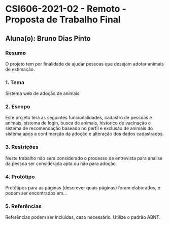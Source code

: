 # **CSI606-2021-02 - Remoto - Proposta de Trabalho Final**

## Aluna(o): Bruno Dias Pinto

### Resumo

O projeto tem por finalidade de ajudar pessoas que desejam adotar animais de estimação.

### 1. Tema

Sistema web de adoção de animais

### 2. Escopo

Este projeto terá as seguintes funcionalidades, cadastro de pessoas e animais, sistema de login, busca de animais, historico de vacinação e sistema de recomendação baseado no perfil e exclusão de animais do sistema apos a confimarção da adoção e alteração dos dados cadastrados.

### 3. Restrições

Neste trabalho não sera considerado o processo de entrevista para analise da pessoa ser considerada apta ou não para adoção.

### 4. Protótipo

Protótipos para as páginas (descrever quais páginas) foram elaborados, e podem ser encontrados em...

### 5. Referências

Referências podem ser incluídas, caso necessário. Utilize o padrão ABNT.
